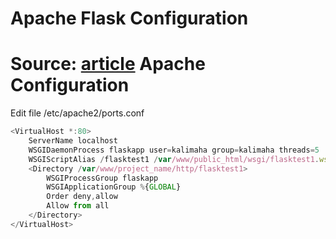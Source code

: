 Apache Flask Configuration
====
Source: [article](https://beagle.whoi.edu/redmine/projects/ibt/wiki/Deploying_Flask_Apps_with_Apache_and_Mod_WSGI)
Apache Configuration
========
Edit file /etc/apache2/ports.conf 
```javascript
<VirtualHost *:80>
    ServerName localhost
    WSGIDaemonProcess flaskapp user=kalimaha group=kalimaha threads=5
    WSGIScriptAlias /flasktest1 /var/www/public_html/wsgi/flasktest1.wsgi
    <Directory /var/www/project_name/http/flasktest1>
        WSGIProcessGroup flaskapp
        WSGIApplicationGroup %{GLOBAL}
        Order deny,allow
        Allow from all
    </Directory>
</VirtualHost>
```